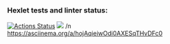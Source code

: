 ### Hexlet tests and linter status:
[![Actions Status](https://github.com/brainLogOut/java-project-61/actions/workflows/hexlet-check.yml/badge.svg)](https://github.com/brainLogOut/java-project-61/actions)
<a href="https://codeclimate.com/github/brainLogOut/java-project-61/maintainability"><img src="https://api.codeclimate.com/v1/badges/53d7470ce593a177ca86/maintainability" /></a>
/n
https://asciinema.org/a/hojAqieiwOdi0AXESqTHvDFc0
